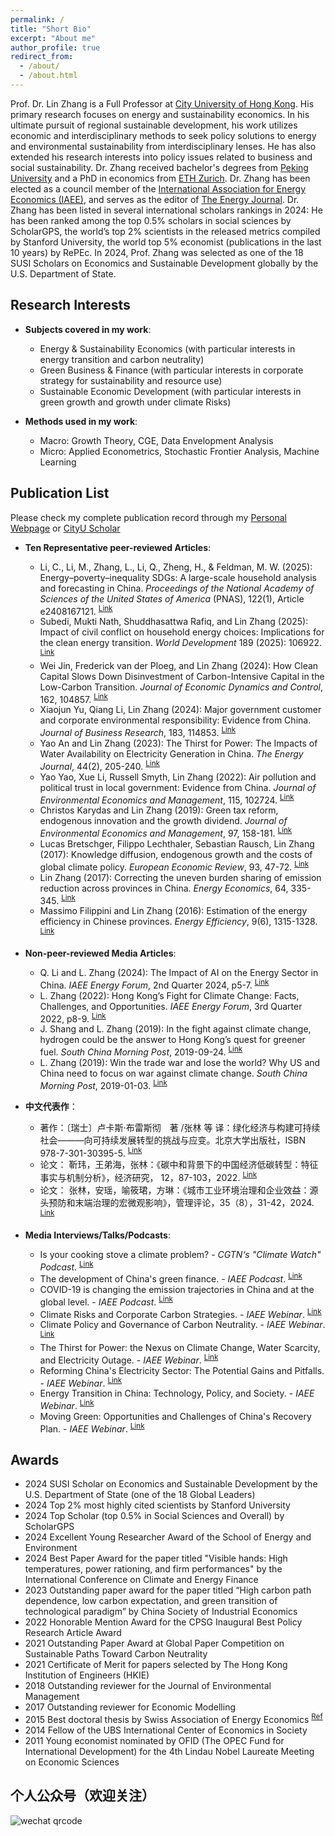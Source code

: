 ```yaml
---
permalink: /
title: "Short Bio"
excerpt: "About me"
author_profile: true
redirect_from: 
  - /about/
  - /about.html
---
```


Prof. Dr. Lin Zhang is a Full Professor at [City University of Hong Kong](https://scholars.cityu.edu.hk/en/persons/lin-zhang(82d36211-2260-4aa7-9419-aa6e663fdaf6).html). His primary research focuses on energy and sustainability economics. In his ultimate pursuit of regional sustainable development, his work utilizes economic and interdisciplinary methods to seek policy solutions to energy and environmental sustainability from interdisciplinary lenses. He has also extended his research interests into policy issues related to business and social sustainability. Dr. Zhang received bachelor's degrees from [Peking University](https://english.pku.edu.cn/) and a PhD in economics from [ETH Zurich](https://ethz.ch/en.html). Dr. Zhang has been elected as a council member of the [International Association for Energy Economics (IAEE)](https://www.iaee.org/index.aspx), and serves as the editor of [The Energy Journal](https://journals.sagepub.com/home/enj). Dr. Zhang has been listed in several international scholars rankings in 2024: He has been ranked among the top 0.5% scholars in social sciences by ScholarGPS, the world’s top 2% scientists in the released metrics compiled by Stanford University, the world top 5% economist (publications in the last 10 years) by RePEc. In 2024, Prof. Zhang was selected as one of the 18 SUSI Scholars on Economics and Sustainable Development globally by the U.S. Department of State. 

Research Interests
------
* **Subjects covered in my work**:
  * Energy & Sustainability Economics (with particular interests in energy transition and carbon neutrality)
  * Green Business & Finance (with particular interests in corporate strategy for sustainability and resource use)
  * Sustainable Economic Development (with particular interests in green growth and growth under climate Risks)

* **Methods used in my work**:
  * Macro: Growth Theory, CGE, Data Envelopment Analysis
  * Micro: Applied Econometrics, Stochastic Frontier Analysis, Machine Learning

Publication List
------
Please check my complete publication record through my [Personal Webpage](https://lzhanghk.wixsite.com/econ/myresearch) or [CityU Scholar](https://scholars.cityu.edu.hk/en/persons/lin-zhang(82d36211-2260-4aa7-9419-aa6e663fdaf6)/publications.html)

* **Ten Representative peer-reviewed Articles**:
  * Li, C., Li, M., Zhang, L., Li, Q., Zheng, H., & Feldman, M. W. (2025): Energy–poverty–inequality SDGs: A large-scale household analysis and forecasting in China. *Proceedings of the National Academy of Sciences of the United States of America* (PNAS), 122(1), Article e2408167121. <sup>[Link](https://doi.org/10.1073/pnas.2408167121)</sup>
  * Subedi, Mukti Nath, Shuddhasattwa Rafiq, and Lin Zhang (2025): Impact of civil conflict on household energy choices: Implications for the clean energy transition. *World Development* 189 (2025): 106922. <sup>[Link](https://doi.org/10.1016/j.worlddev.2025.106922)</sup>
  * Wei Jin, Frederick van der Ploeg, and Lin Zhang (2024): How Clean Capital Slows Down Disinvestment of Carbon-Intensive Capital in the Low-Carbon Transition. *Journal of Economic Dynamics and Control*, 162, 104857. <sup>[Link](https://doi.org/10.1016/j.jedc.2024.104857)</sup>
  * Xiaojun Yu, Qiang Li, Lin Zhang (2024): Major government customer and corporate environmental responsibility: Evidence from China. *Journal of Business Research*, 183, 114853. <sup>[Link](https://doi.org/10.1016/j.jbusres.2024.114853)</sup>
  * Yao An and Lin Zhang (2023): The Thirst for Power: The Impacts of Water Availability on Electricity Generation in China. *The Energy Journal*, 44(2), 205-240. <sup>[Link](https://doi.org/10.5547/01956574.44.2.yaan)</sup>
  * Yao Yao, Xue Li, Russell Smyth, Lin Zhang (2022): Air pollution and political trust in local government: Evidence from China. *Journal of Environmental Economics and Management*, 115, 102724. <sup>[Link](https://doi.org/10.1016/j.jeem.2022.102724)</sup>
  * Christos Karydas and Lin Zhang (2019): Green tax reform, endogenous innovation and the growth dividend. *Journal of Environmental Economics and Management*, 97, 158-181.  <sup>[Link](https://doi.org/10.1016/j.jeem.2017.09.005)</sup>
  * Lucas Bretschger, Filippo Lechthaler, Sebastian Rausch, Lin Zhang (2017): Knowledge diffusion, endogenous growth and the costs of global climate policy. *European Economic Review*, 93, 47-72. <sup>[Link](http://dx.doi.org/10.1016/j.euroecorev.2016.11.012)</sup>
  * Lin Zhang (2017): Correcting the uneven burden sharing of emission reduction across provinces in China. *Energy Economics*, 64, 335-345. <sup>[Link](https://doi.org/10.1016/j.eneco.2017.04.005)</sup>
  * Massimo Filippini and Lin Zhang (2016): Estimation of the energy efficiency in Chinese provinces. *Energy Efficiency*, 9(6), 1315-1328. <sup>[Link](http://link.springer.com/article/10.1007/s12053-016-9425-z)</sup>


* **Non-peer-reviewed Media Articles**:
  *  Q. Li and L. Zhang (2024): The Impact of AI on the Energy Sector in China. *IAEE Energy Forum*, 2nd Quarter 2024, p5-7. <sup>[Link](https://www.iaee.org/newsletter/issue/117)</sup>
  *  L. Zhang (2022): Hong Kong’s Fight for Climate Change: Facts, Challenges, and Opportunities. *IAEE Energy Forum*, 3rd Quarter 2022, p8-9. <sup>[Link](https://www.iaee.org/en/publications/newsletterdl.aspx?id=1027)</sup>
  *  J. Shang and L. Zhang (2019): In the fight against climate change, hydrogen could be the answer to Hong Kong’s quest for greener fuel. *South China Morning Post*, 2019-09-24. <sup>[Link](https://www.scmp.com/comment/letters/article/3029939/fight-against-climate-change-hydrogen-could-be-answer-hong-kongs)</sup>
  *  L. Zhang (2019): Win the trade war and lose the world? Why US and China need to focus on war against climate change. *South China Morning Post*, 2019-01-03. <sup>[Link](https://www.scmp.com/comment/letters/article/2180347/win-trade-war-and-lose-world-why-us-and-china-need-focus-war-against)</sup>
 
* **中文代表作**：
  * 著作：〔瑞士〕卢卡斯·布雷斯彻　著 /张林 等 译：绿化经济与构建可持续社会———向可持续发展转型的挑战与应变。北京大学出版社，ISBN 978-7-301-30395-5. <sup>[Link](https://www.pup.cn/bookDetail?name=%25E7%25BB%25BF%25E5%258C%2596%25E7%25BB%258F%25E6%25B5%258E%25E4%25B8%258E%25E6%259E%2584%25E5%25BB%25BA%25E5%258F%25AF%25E6%258C%2581%25E7%25BB%25AD%25E7%25A4%25BE%25E4%25BC%259A%25E2%2580%2594%25E2%2580%2594%25E5%2590%2591%25E5%258F%25AF%25E6%258C%2581%25E7%25BB%25AD%25E5%258F%2591%25E5%25B1%2595%25E8%25BD%25AC%25E5%259E%258B%25E7%259A%2584%25E6%258C%2591%25E6%2588%2598%25E4%25B8%258E%25E5%25BA%2594%25E5%258F%2598%25EF%25BC%2588%25E7%25AC%25AC2%25E7%2589%2588%25EF%25BC%2589&id=86696ce974234ef996fdebf14a15d06a&0.4406912476283802)</sup>
  * 论文： 靳玮，王弟海，张林：《碳中和背景下的中国经济低碳转型：特征事实与机制分析》，经济研究， 12，87-103，2022. <sup>[Link](http://www.erj.cn/cn/mlInfo.aspx?m=20220309094605133049&n=20230222141748827740&tip=1)</sup>
  * 论文： 张林，安瑶，喻筱珺，方琳：《城市工业环境治理和企业效益：源头预防和末端治理的宏微观影响》，管理评论，35（8），31-42，2024. <sup>[Link](http://123.57.61.11/jweb_glpl/CN/Y2023/V35/I8/31)</sup>

* **Media Interviews/Talks/Podcasts**:
  * Is your cooking stove a climate problem? - *CGTN‘s "Climate Watch" Podcast*. <sup>[Link](https://radio.cgtn.com/podcast/news/5/Is-your-cooking-stove-a-climate-problem/2715163)</sup>
  * The development of China's green finance. - *IAEE Podcast*. <sup>[Link](https://www.iaee.org/audio/zhang2/zhang2.mp3)</sup>
  * COVID-19 is changing the emission trajectories in China and at the global level. - *IAEE Podcast*. <sup>[Link](https://www.iaee.org/audio/zhang/LinZhang-podcast.mp3)</sup>
  * Climate Risks and Corporate Carbon Strategies. - *IAEE Webinar*. <sup>[Link](https://www.iaee.org/en/webinars/webinar_zhang6.aspx)</sup>
  * Climate Policy and Governance of Carbon Neutrality. - *IAEE Webinar*. <sup>[Link](https://www.iaee.org/en/webinars/webinar_zhang5.aspx)</sup>
  * The Thirst for Power: the Nexus on Climate Change, Water Scarcity, and Electricity Outage. - *IAEE Webinar*. <sup>[Link](https://www.iaee.org/en/webinars/webinar_zhang4.aspx)</sup>
  * Reforming China's Electricity Sector: The Potential Gains and Pitfalls. - *IAEE Webinar*. <sup>[Link](https://www.iaee.org/en/webinars/webinar_zhang3.aspx)</sup>
  * Energy Transition in China: Technology, Policy, and Society. - *IAEE Webinar*. <sup>[Link](https://www.iaee.org/en/webinars/webinar_zhang2.aspx)</sup>
  * Moving Green: Opportunities and Challenges of China's Recovery Plan. - *IAEE Webinar*. <sup>[Link](https://www.iaee.org/en/webinars/webinar_zhang.aspx)</sup> 

Awards
------
* 2024 SUSI Scholar on Economics and Sustainable Development by the U.S. Department of State (one of the 18 Global Leaders)
* 2024 Top 2% most highly cited scientists by Stanford University
* 2024 Top Scholar (top 0.5% in Social Sciences and Overall) by ScholarGPS
* 2024 Excellent Young Researcher Award of the School of Energy and Environment
* 2024 Best Paper Award for the paper titled "Visible hands: High temperatures, power rationing, and firm performances" by the International Conference on Climate and Energy Finance
* 2023 Outstanding paper award for the paper titled “High carbon path dependence, low carbon expectation, and green transition of technological paradigm” by China Society of Industrial Economics
* 2022 Honorable Mention Award for the CPSG Inaugural Best Policy Research Article Award
* 2021 Outstanding Paper Award at Global Paper Competition on Sustainable Paths Toward Carbon Neutrality
* 2021 Certificate of Merit for papers selected by The Hong Kong Institution of Engineers (HKIE)
* 2018 Outstanding reviewer for the Journal of Environmental Management
* 2017 Outstanding reviewer for Economic Modelling
* 2015 Best doctoral thesis by Swiss Association of Energy Economics <sup>[Ref](https://saee.ch/saee-student-awards/)</sup>
* 2014 Fellow of the UBS International Center of Economics in Society 
* 2011 Young economist nominated by OFID (The OPEC Fund for International Development) for the 4th Lindau Nobel Laureate Meeting on Economic Sciences

个人公众号（欢迎关注）
------
<img src="/main/images/qrcode.jpg" alt="wechat qrcode">
